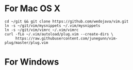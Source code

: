 # For Mac OS X

```
cd ~/git && git clone https://github.com/wedojava/vim.git
ln -s ~/git/vim/mysnippets ~/.vim/mysnippets
ln -s ~/git/vim/vimrc ~/.vim/vimrc
curl -fLo ~/.vim/autoload/plug.vim --create-dirs \
     https://raw.githubusercontent.com/junegunn/vim-plug/master/plug.vim
```

# For Windows

```

```
